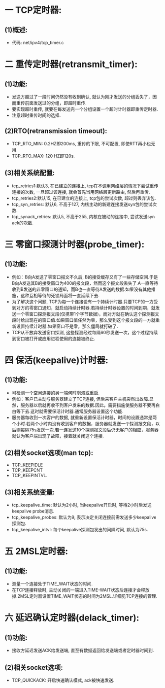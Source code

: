 # 一 TCP定时器:
## (1)概述:
- 代码: net/ipv4/tcp_timer.c

# 二 重传定时器(retransmit_timer):
## (1)功能:
- 发送方超过了一段时间仍然没有收到确认, 就认为刚才发送的分组丢失了，因而重传前面发送过的分组，即超时重传.
- 要实现超时重传, 就要在每发送完一个分组设置一个超时计时器即重传定时器.
- 注意超时重传时间的选择.

## (2)RTO(retransmission timeout):
- TCP_RTO_MIN: 0.2HZ即200ms, 重传的下限, 不可配置, 即使RTT再小也无用.
- TCP_RTO_MAX: 120 HZ即120s.

## (3)相关系统配置:
- tcp_retries1:默认3, 在已建立的连接上, tcp在不调用网络层的情况下尝试重传连接的次数, 一旦超过该连接, 就会首先当用网络层更新路由, 然后再重传.
- tcp_retries2:默认15, 在已建立的连接上, tcp包的尝试次数, 超过则丢弃该包.
- tcp_syn_retries: 默认6, 不高于127, 内核主动的新建连接发送syn包的尝试次数.
- tcp_synack_retries: 默认5, 不高于255, 内核在被动的连接中, 尝试发送syn ack的次数.

# 三 零窗口探测计时器(probe_timer):
## (1)功能:
- 例如：B向A发送了零窗口报文不久后, B的接受缓存又有了一些存储空间.于是B向A发送其B的接受窗口为400的报文段，然而这个报文段丢失了.A一直等待收到B发送的非零窗口的通知，而B也一直等待A发送的数据.如果没有其他措施，这种互相等待的死锁局面将一直延续下去.
- 为了解决这个问题, TCP为每一个连接设有一个持续计时器.只要TCP的一方受到对方的零窗口通知，就启动持续计时器.若持续计时器设置的时间到期，就发送一个零窗口探测报文段(仅携带1个字节数据)，而对方就在确认这个探测报文段时给出现在的窗口值.如果窗口值任然为零，那么受到这个报文段的一方就重新设置持续计时器.如果窗口不是零，那么僵局就打破了.
- TCP从不放弃发送窗口探测, 这些探测经过每隔60秒发送一次，这个过程持续到窗口被打开或应用进程使用的连接被终止.

# 四 保活(keepalive)计时器:
## (1)功能:
- 可检测一个空闲连接的另一端何时崩溃或重启.
- 例如：客户已主动与服务器建立了TCP连接, 但后来客户主机突然出故障.显然，服务器以后就再收不到客户发来的数据.因此，需要措施使服务器不要再白白等下去.这时就需要保活计时器.通常服务器设置这个功能.
- 服务器每收到一次客户的数据, 就重新设置保活计时器，时间的设置通常是两个小时.若两个小时内没有收到客户的数据，服务器就发送一个探测报文段，以后则每隔75s发送一次.若一连发送10个探测报文段后仍无客户的相应，服务器就认为客户端出现了故障，接着就关闭这个连接.

## (2)相关socket选项(man tcp): 
- TCP_KEEPIDLE
- TCP_KEEPCNT
- TCP_KEEPINTVL.

## (3)相关系统变量:
- tcp_keepalive_time: 默认为2小时, 当keepalive开启时, 等待2小时后发送keepalive probe消息.
- tcp_keepalive_probes: 默认为9, 表示决定关闭连接前需发送多少keepalive探测包.
- tcp_keepalive_intvl: 每个keepalive探测包发出的间隔时间, 默认为75s.

# 五 2MSL定时器:
## (1)功能:
- 测量一个连接处于TIME_WAIT状态的时间.
- 在TCP连接释放时, 主动关闭的一端进入TIME-WAIT状态后连接才会释放掉.2MSL定时器设置TIME_WAIT状态的时间为2MSL.详细见TCP连接的管理.

# 六 延迟确认定时器(delack_timer):
## (1)功能:
- 接收方延迟发送ACK给发送端, 直至有数据返回给发送端或者定时器时间到.

## (2)相关socket选项:
- TCP_QUICKACK: 开启快速确认模式, ack被快速发送.